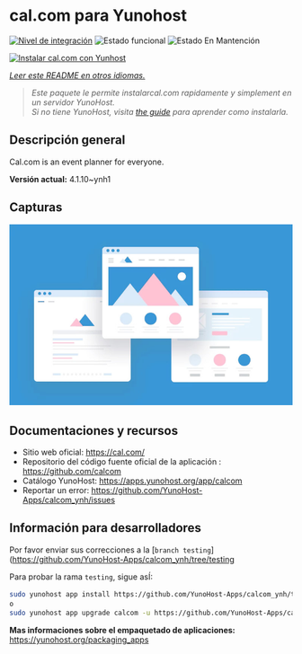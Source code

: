 <!--
Este archivo README esta generado automaticamente<https://github.com/YunoHost/apps/tree/master/tools/readme_generator>
No se debe editar a mano.
-->

# cal.com para Yunohost

[![Nivel de integración](https://dash.yunohost.org/integration/calcom.svg)](https://dash.yunohost.org/appci/app/calcom) ![Estado funcional](https://ci-apps.yunohost.org/ci/badges/calcom.status.svg) ![Estado En Mantención](https://ci-apps.yunohost.org/ci/badges/calcom.maintain.svg)

[![Instalar cal.com con Yunhost](https://install-app.yunohost.org/install-with-yunohost.svg)](https://install-app.yunohost.org/?app=calcom)

*[Leer este README en otros idiomas.](./ALL_README.md)*

> *Este paquete le permite instalarcal.com rapidamente y simplement en un servidor YunoHost.*  
> *Si no tiene YunoHost, visita [the guide](https://yunohost.org/install) para aprender como instalarla.*

## Descripción general

Cal.com is an event planner for everyone.

**Versión actual:** 4.1.10~ynh1

## Capturas

![Captura de cal.com](./doc/screenshots/example.jpg)

## Documentaciones y recursos

- Sitio web oficial: <https://cal.com/>
- Repositorio del código fuente oficial de la aplicación : <https://github.com/calcom>
- Catálogo YunoHost: <https://apps.yunohost.org/app/calcom>
- Reportar un error: <https://github.com/YunoHost-Apps/calcom_ynh/issues>

## Información para desarrolladores

Por favor enviar sus correcciones a la [`branch testing`](https://github.com/YunoHost-Apps/calcom_ynh/tree/testing

Para probar la rama `testing`, sigue asÍ:

```bash
sudo yunohost app install https://github.com/YunoHost-Apps/calcom_ynh/tree/testing --debug
o
sudo yunohost app upgrade calcom -u https://github.com/YunoHost-Apps/calcom_ynh/tree/testing --debug
```

**Mas informaciones sobre el empaquetado de aplicaciones:** <https://yunohost.org/packaging_apps>
